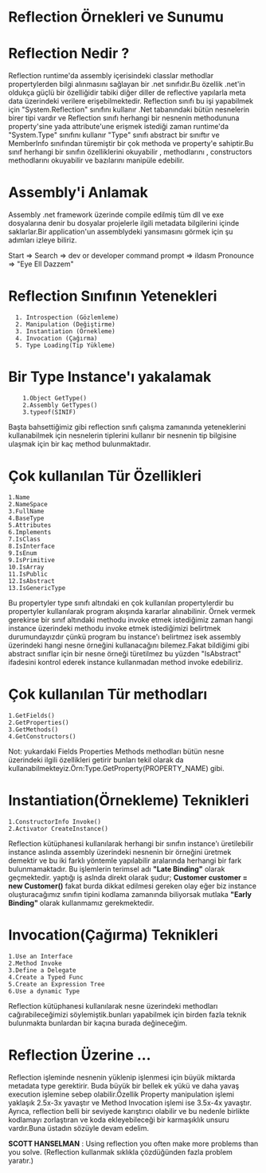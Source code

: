 # Reflection Örnekleri ve Sunumu


 # Reflection Nedir ? 
 
Reflection runtime'da assembly içerisindeki classlar methodlar propertylerden bilgi alınmasını sağlayan bir .net sınıfıdır.Bu özellik .net'in oldukça güçlü bir özelliğidir tabiki diğer diller de reflective yapılarla meta data üzerindeki verilere erişebilmektedir.
Reflection sınıfı bu işi yapabilmek için "System.Reflection" sınıfını kullanır .Net tabanındaki bütün nesnelerin birer tipi vardır ve Reflection sınıfı herhangi bir nesnenin methodununa property'sine yada attribute'une erişmek istediği zaman runtime'da "System.Type" sınıfını kullanır "Type" sınıfı abstract bir sınıftır ve MemberInfo sınıfından türemiştir bir çok methoda ve property'e sahiptir.Bu sınıf herhangi bir sınıfın özelliklerini okuyabilir , methodlarını , constructors methodlarını okuyabilir ve  bazılarını manipüle edebilir.
 # Assembly'i Anlamak
 
 Assembly .net framework üzerinde compile edilmiş tüm dll ve exe dosyalarına denir bu dosyalar projelerle ilgili metadata bilgilerini içinde saklarlar.Bir application'un assemblydeki yansımasını görmek için şu adımları izleye biliriz.
 
 Start  => Search => dev or developer command prompt => ildasm  Pronounce => "Eye Ell Dazzem"
 
 # Reflection Sınıfının Yetenekleri
      1. Introspection (Gözlemleme)
      2. Manipulation (Değiştirme)
      3. Instantiation (Örnekleme)
      4. Invocation (Çağırma)
      5. Type Loading(Tip Yükleme)
      
 # Bir Type Instance'ı yakalamak
        1.Object GetType()
        2.Assembly GetTypes()
        3.typeof(SINIF)         
 
Başta bahsettiğimiz gibi reflection sınıfı çalışma zamanında yeteneklerini kullanabilmek için nesnelerin tiplerini kullanır bir nesnenin tip  bilgisine ulaşmak için bir kaç method bulunmaktadır. 
     
# Çok kullanılan Tür Özellikleri
    1.Name
    2.NameSpace
    3.FullName
    4.BaseType
    5.Attributes
    6.Implements
    7.IsClass
    8.IsInterface
    9.IsEnum
    9.IsPrimitive
    10.IsArray
    11.IsPublic
    12.IsAbstract
    13.IsGenericType
    
Bu propertyler type sınıfı altındaki en çok kullanılan propertylerdir bu propertyler kullanılarak program akışında kararlar alınabilinir.
Örnek vermek gerekirse bir sınıf altındaki methodu invoke etmek istediğimiz zaman hangi instance üzerindeki methodu invoke etmek istediğimizi belirtmek durumundayızdır çünkü program bu instance'ı belirtmez isek assembly üzerindeki hangi nesne örneğini kullanacağını bilemez.Fakat bildiğimi gibi abstract sınıflar için bir nesne örneği türetilmez bu yüzden "IsAbstract" ifadesini kontrol ederek instance kullanmadan method invoke edebiliriz.
    
 # Çok kullanılan Tür methodları
    1.GetFields()
    2.GetProperties()
    3.GetMethods()
    4.GetConstructors()
Not: yukardaki Fields Properties Methods methodları bütün nesne üzerindeki ilgili özellikleri getirir bunları tekil olarak da       kullanabilmekteyiz.Örn:Type.GetProperty(PROPERTY_NAME) gibi.
  
       
# Instantiation(Örnekleme) Teknikleri
    1.ConstructorInfo Invoke()
    2.Activator CreateInstance() 
    
Reflection kütüphanesi kullanılarak herhangi bir sınıfın instance'ı üretilebilir instance aslında assembly üzerindeki nesnenin bir örneğini üretmek demektir ve bu iki farklı yöntemle yapılabilir aralarında herhangi bir fark bulunmamaktadır. Bu işlemlerin terimsel adı <b>"Late Binding"</b> olarak geçmektedir. yaptığı iş aslnda direkt olarak şudur;
<b> Customer customer = new Customer()</b>
fakat burda dikkat edilmesi gereken olay eğer biz instance oluşturacağımız sınıfın tipini kodlama zamanında biliyorsak mutlaka <b>"Early Binding" </b> olarak kullanmamız gerekmektedir.

# Invocation(Çağırma) Teknikleri
    1.Use an Interface
    2.Method Invoke
    3.Define a Delegate
    4.Create a Typed Func
    5.Create an Expression Tree
    6.Use a dynamic Type
    
Reflection kütüphanesi kullanılarak nesne üzerindeki methodları cağırabileceğimizi söylemiştik.bunları yapabilmek için birden fazla teknik bulunmakta bunlardan bir kaçına burada değineceğim.

   
# Reflection Üzerine ...

Reflection işleminde nesnenin yüklenip işlenmesi için büyük miktarda metadata type gerektirir. Buda büyük bir bellek ek yükü ve daha yavaş execution işlemine sebep olabilir.Özellik Property manipulation işlemi yaklaşık 2.5x-3x yavaştır ve Method Invocation işlemi ise 3.5x-4x yavaştır. Ayrıca, reflection belli bir seviyede karıştırıcı olabilir ve bu nedenle birlikte kodlamayı zorlaştıran ve koda ekleyebileceği bir karmaşıklık unsuru vardır.Buna üstadın sözüyle devam edelim.

 <b>SCOTT HANSELMAN</b> : Using reflection you often make more problems than you solve. 
 (Reflection kullanmak sıklıkla çözdüğünden fazla problem yaratır.)


   
   
  
